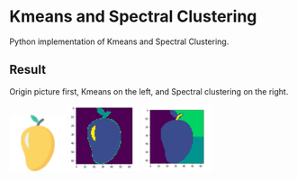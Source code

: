 # Kmeans and Spectral Clustering

Python implementation of Kmeans and Spectral Clustering.

## Result

Origin picture first, Kmeans on the left, and Spectral clustering on the right.

<img src="mango.png" width="20%"> <img src="mango_RGB.png" width="25%"> <img src="mango_SC.png" width="25%">
